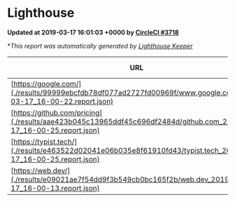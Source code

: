 
# Lighthouse

**Updated at 2019-03-17 16:01:03 +0000 by [CircleCI #3718](https://circleci.com/gh/ItinerisLtd/lighthouse-keeper-example/3718)**

**This report was automatically generated by [Lighthouse Keeper](https://github.com/itinerisltd/lighthouse-keeper)*

| URL | Performance | Accessibility | Best Practices | SEO | PWA | Updated At |
| --- | --- | --- | --- | --- | --- | --- |
| [https://google.com/](./results/99999ebcfdb78df077ad2727fd00969f/www.google.com_2019-03-17_16-00-22.report.json) | 0.91 | 0.71 | 0.93 | 0.8 | 0.58 | 2019-03-17T16:00:22.578Z |
| [https://github.com/pricing](./results/aae423b045c13965ddf45c696df2484d/github.com_2019-03-17_16-00-25.report.json) | 0.85 | 0.89 | 0.93 | 0.9 | 0.58 | 2019-03-17T16:00:25.178Z |
| [https://typist.tech/](./results/e463522d02041e06b035e8f61910fd43/typist.tech_2019-03-17_16-00-25.report.json) | 1 |  |  |  |  | 2019-03-17T16:00:25.468Z |
| [https://web.dev/](./results/e09021ae7f54dd9f3b549cb0bc165f2b/web.dev_2019-03-17_16-00-13.report.json) | 0.93 | 0.93 | 1 | 0.87 | 1 | 2019-03-17T16:00:13.964Z |
